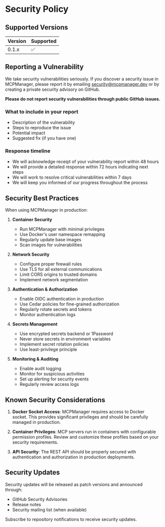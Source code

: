 # Security Policy

## Supported Versions

| Version | Supported          |
| ------- | ------------------ |
| 0.1.x   | :white_check_mark: |

## Reporting a Vulnerability

We take security vulnerabilities seriously. If you discover a security issue in MCPManager, please report it by emailing security@mcpmanager.dev or by creating a private security advisory on GitHub.

**Please do not report security vulnerabilities through public GitHub issues.**

### What to include in your report

- Description of the vulnerability
- Steps to reproduce the issue
- Potential impact
- Suggested fix (if you have one)

### Response timeline

- We will acknowledge receipt of your vulnerability report within 48 hours
- We will provide a detailed response within 72 hours indicating next steps
- We will work to resolve critical vulnerabilities within 7 days
- We will keep you informed of our progress throughout the process

## Security Best Practices

When using MCPManager in production:

1. **Container Security**
   - Run MCPManager with minimal privileges
   - Use Docker's user namespace remapping
   - Regularly update base images
   - Scan images for vulnerabilities

2. **Network Security**
   - Configure proper firewall rules
   - Use TLS for all external communications
   - Limit CORS origins to trusted domains
   - Implement network segmentation

3. **Authentication & Authorization**
   - Enable OIDC authentication in production
   - Use Cedar policies for fine-grained authorization
   - Regularly rotate secrets and tokens
   - Monitor authentication logs

4. **Secrets Management**
   - Use encrypted secrets backend or 1Password
   - Never store secrets in environment variables
   - Implement secret rotation policies
   - Use least-privilege principle

5. **Monitoring & Auditing**
   - Enable audit logging
   - Monitor for suspicious activities
   - Set up alerting for security events
   - Regularly review access logs

## Known Security Considerations

1. **Docker Socket Access**: MCPManager requires access to Docker socket. This provides significant privileges and should be carefully managed in production.

2. **Container Privileges**: MCP servers run in containers with configurable permission profiles. Review and customize these profiles based on your security requirements.

3. **API Security**: The REST API should be properly secured with authentication and authorization in production deployments.

## Security Updates

Security updates will be released as patch versions and announced through:
- GitHub Security Advisories
- Release notes
- Security mailing list (when available)

Subscribe to repository notifications to receive security updates.